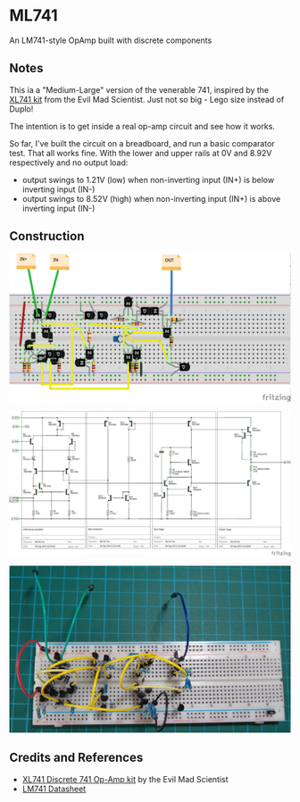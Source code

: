 # ML741

An LM741-style OpAmp built with discrete components

## Notes

This ia a "Medium-Large" version of the venerable 741, inspired by the
[XL741 kit](http://wiki.evilmadscientist.com/XL741) from the Evil Mad Scientist.
Just not so big - Lego size instead of Duplo!

The intention is to get inside a real op-amp circuit and see how it works.

So far, I've built the circuit on a breadboard, and run a basic comparator test. That all works fine.
With the lower and upper rails at 0V and 8.92V respectively and no output load:
* output swings to 1.21V (low) when non-inverting input (IN+) is below inverting input (IN-)
* output swings to 8.52V (high) when non-inverting input (IN+) is above inverting input (IN-)

## Construction

![Breadboard](./assets/ML741_bb.jpg?raw=true)

![The Schematic](./assets/ML741_schematic.jpg?raw=true)

![The Build](./assets/ML741_build.jpg?raw=true)

## Credits and References
* [XL741 Discrete 741 Op-Amp kit](http://wiki.evilmadscientist.com/XL741) by the Evil Mad Scientist
* [LM741 Datasheet](http://www.futurlec.com/Linear/LM741CN.shtml)


